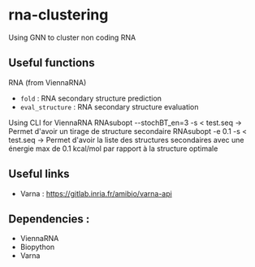 # rna-clustering
Using GNN to cluster non coding RNA

## Useful functions
RNA (from ViennaRNA)
- `fold` : RNA secondary structure prediction
- `eval_structure` : RNA secondary structure evaluation

Using CLI for ViennaRNA
RNAsubopt --stochBT_en=3 -s < test.seq
-> Permet d'avoir un tirage de structure secondaire
RNAsubopt -e 0.1 -s < test.seq
-> Permet d'avoir la liste des structures secondaires avec une énergie max de 0.1 kcal/mol par rapport à la structure optimale

## Useful links
- Varna : https://gitlab.inria.fr/amibio/varna-api


## Dependencies :
- ViennaRNA
- Biopython
- Varna